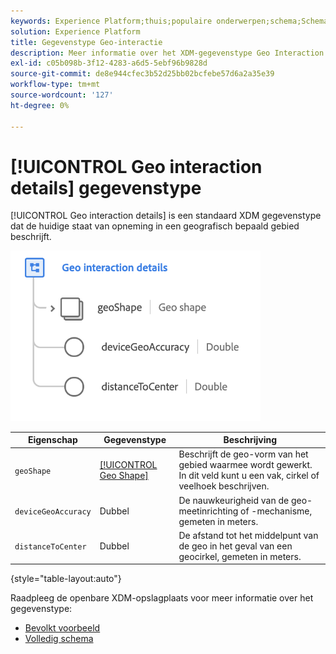 ```yaml
---
keywords: Experience Platform;thuis;populaire onderwerpen;schema;Schema;XDM;gebieden;schema's;Schemas;baken;interactiedetails;datatype;data-type;gegevenstype;
solution: Experience Platform
title: Gegevenstype Geo-interactie
description: Meer informatie over het XDM-gegevenstype Geo Interaction Details.
exl-id: c05b098b-3f12-4283-a6d5-5ebf96b9828d
source-git-commit: de8e944cfec3b52d25bb02bcfebe57d6a2a35e39
workflow-type: tm+mt
source-wordcount: '127'
ht-degree: 0%

---
```


# [!UICONTROL Geo interaction details] gegevenstype

[!UICONTROL Geo interaction details] is een standaard XDM gegevenstype dat de huidige staat van opneming in een geografisch bepaald gebied beschrijft.

<img src="../images/data-types/geo-interaction-details.png" width="400" /><br />

| Eigenschap | Gegevenstype | Beschrijving |
| --- | --- | --- |
| `geoShape` | [[!UICONTROL Geo Shape]](./geo-shape.md) | Beschrijft de geo-vorm van het gebied waarmee wordt gewerkt. In dit veld kunt u een vak, cirkel of veelhoek beschrijven. |
| `deviceGeoAccuracy` | Dubbel | De nauwkeurigheid van de geo-meetinrichting of -mechanisme, gemeten in meters. |
| `distanceToCenter` | Dubbel | De afstand tot het middelpunt van de geo in het geval van een geocirkel, gemeten in meters. |

{style="table-layout:auto"}

Raadpleeg de openbare XDM-opslagplaats voor meer informatie over het gegevenstype:

* [ Bevolkt voorbeeld ](https://github.com/adobe/xdm/blob/master/components/datatypes/geo-interaction-details.example.1.json)
* [ Volledig schema ](https://github.com/adobe/xdm/blob/master/components/datatypes/geo-interaction-details.schema.json)
